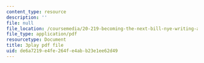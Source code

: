 ```yaml
---
content_type: resource
description: ''
file: null
file_location: /coursemedia/20-219-becoming-the-next-bill-nye-writing-and-hosting-the-educational-show-january-iap-2015/de6a7219e4fe264fe4abb23e1ee62d49_rCG6r6gotZQ.pdf
file_type: application/pdf
resourcetype: Document
title: 3play pdf file
uid: de6a7219-e4fe-264f-e4ab-b23e1ee62d49
---
```

